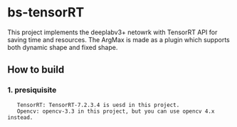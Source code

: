 # bs-tensorRT
This project implements the deeplabv3+ netowrk with TensorRT API for saving time and resources.
The ArgMax is made as a plugin which supports both dynamic shape and fixed shape.

## How to build
### 1. presiquisite
       TensorRT: TensorRT-7.2.3.4 is uesd in this project.
       Opencv: opencv-3.3 in this project, but you can use opencv 4.x instead.
    
       
